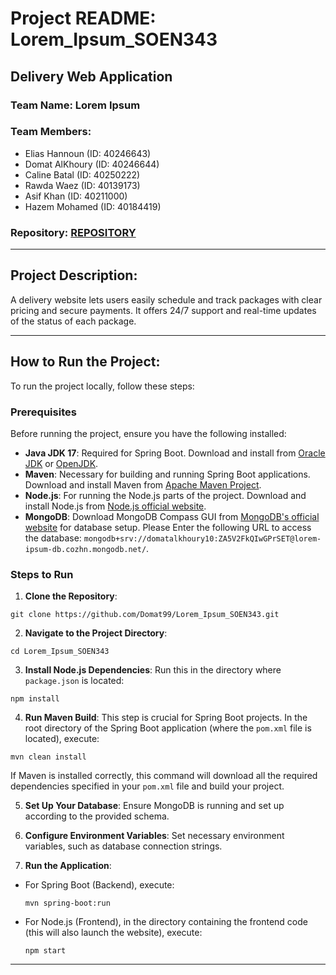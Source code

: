 # Project README: Lorem_Ipsum_SOEN343

## Delivery Web Application

### Team Name: Lorem Ipsum

### Team Members:
- Elias Hannoun (ID: 40246643)
- Domat AlKhoury (ID: 40246644)
- Caline Batal (ID: 40250222)
- Rawda Waez (ID: 40139173)
- Asif Khan (ID: 40211000)
- Hazem Mohamed (ID: 40184419)

### Repository: [REPOSITORY](https://github.com/Domat99/Lorem_Ipsum_SOEN343)

---

## Project Description:

A delivery website lets users easily schedule and track packages with clear pricing and secure payments. It offers 24/7 support and real-time updates of the status of each package.

---


## How to Run the Project:

To run the project locally, follow these steps:

### Prerequisites
Before running the project, ensure you have the following installed:
- **Java JDK 17**: Required for Spring Boot. Download and install from [Oracle JDK](https://www.oracle.com/java/technologies/javase/jdk17-archive-downloads.html) or [OpenJDK](https://adoptopenjdk.net/).
- **Maven**: Necessary for building and running Spring Boot applications. Download and install Maven from [Apache Maven Project](https://maven.apache.org/download.cgi).
- **Node.js**: For running the Node.js parts of the project. Download and install Node.js from [Node.js official website](https://nodejs.org/).
- **MongoDB**: Download MongoDB Compass GUI from [MongoDB's official website](https://www.mongodb.com/try/download/compass) for database setup. Please Enter the following URL to access the database: `mongodb+srv://domatalkhoury10:ZA5V2FkQIwGPrSET@lorem-ipsum-db.cozhn.mongodb.net/`.

### Steps to Run
1. **Clone the Repository**: 
```
git clone https://github.com/Domat99/Lorem_Ipsum_SOEN343.git
```
2. **Navigate to the Project Directory**: 
 ```
cd Lorem_Ipsum_SOEN343
 ```
3. **Install Node.js Dependencies**: Run this in the directory where `package.json` is located: 
 ```
npm install
 ```
4. **Run Maven Build**: This step is crucial for Spring Boot projects. In the root directory of the Spring Boot application (where the `pom.xml` file is located), execute: 
 ```
mvn clean install
 ```
If Maven is installed correctly, this command will download all the required dependencies specified in your `pom.xml` file and build your project.

5. **Set Up Your Database**: Ensure MongoDB is running and set up according to the provided schema. 

6. **Configure Environment Variables**: Set necessary environment variables, such as database connection strings.

7. **Run the Application**:
- For Spring Boot (Backend), execute:
  ```
  mvn spring-boot:run
  ```
- For Node.js (Frontend), in the directory containing the frontend code (this will also launch the website), execute:
  ```
  npm start
  ```

--- 
